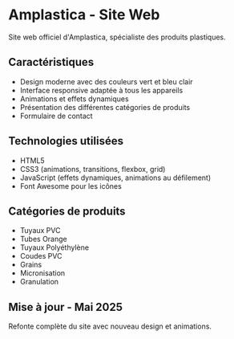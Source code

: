 # Amplastica - Site Web

Site web officiel d'Amplastica, spécialiste des produits plastiques.

## Caractéristiques

- Design moderne avec des couleurs vert et bleu clair
- Interface responsive adaptée à tous les appareils
- Animations et effets dynamiques
- Présentation des différentes catégories de produits
- Formulaire de contact

## Technologies utilisées

- HTML5
- CSS3 (animations, transitions, flexbox, grid)
- JavaScript (effets dynamiques, animations au défilement)
- Font Awesome pour les icônes

## Catégories de produits

- Tuyaux PVC
- Tubes Orange
- Tuyaux Polyéthylène
- Coudes PVC
- Grains
- Micronisation
- Granulation

## Mise à jour - Mai 2025

Refonte complète du site avec nouveau design et animations.
